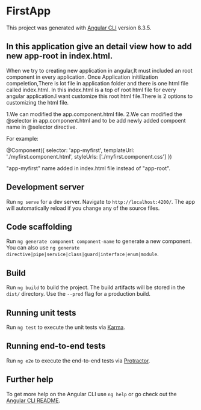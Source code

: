 # FirstApp

This project was generated with [Angular CLI](https://github.com/angular/angular-cli) version 8.3.5.

## In this application give an detail view how to add new app-root in index.html.

When we try to creating new application in angular,It must included an root component in every application.
Once Application initilization compeletion,There is lot file in application folder and there is one html file called index.html.
In this index.html is a top of root html file for every angular application.I want customize this root html file.There is 2 options to customizing the html file.

1.We can modified the app.component.html file.
2.We can modified the @selector in app.component.html and to be add newly added compoent name in @selector directive.

For example:

@Component({
  selector: 'app-myfirst',
  templateUrl: './myfirst.component.html',
  styleUrls: ['./myfirst.component.css']
})

"app-myfirst" name added in index.html file instead of "app-root".

## Development server

Run `ng serve` for a dev server. Navigate to `http://localhost:4200/`. The app will automatically reload if you change any of the source files.

## Code scaffolding

Run `ng generate component component-name` to generate a new component. You can also use `ng generate directive|pipe|service|class|guard|interface|enum|module`.

## Build

Run `ng build` to build the project. The build artifacts will be stored in the `dist/` directory. Use the `--prod` flag for a production build.

## Running unit tests

Run `ng test` to execute the unit tests via [Karma](https://karma-runner.github.io).

## Running end-to-end tests

Run `ng e2e` to execute the end-to-end tests via [Protractor](http://www.protractortest.org/).

## Further help

To get more help on the Angular CLI use `ng help` or go check out the [Angular CLI README](https://github.com/angular/angular-cli/blob/master/README.md).
